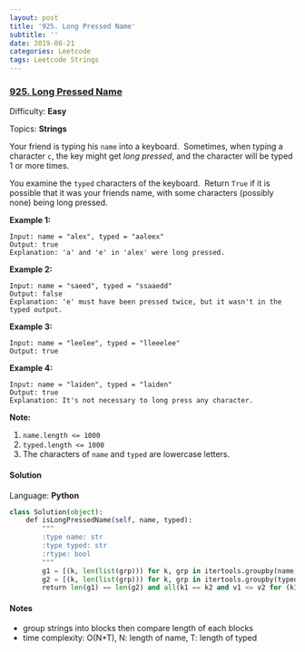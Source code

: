 ```yaml
---
layout: post
title: '925. Long Pressed Name'
subtitle: ''
date: 2019-08-21
categories: Leetcode
tags: Leetcode Strings
---
```

### [925\. Long Pressed Name](https://leetcode.com/problems/long-pressed-name/)

Difficulty: **Easy**

Topics: **Strings**


Your friend is typing his `name` into a keyboard.  Sometimes, when typing a character `c`, the key might get _long pressed_, and the character will be typed 1 or more times.

You examine the `typed` characters of the keyboard.  Return `True` if it is possible that it was your friends name, with some characters (possibly none) being long pressed.

**Example 1:**

```
Input: name = "alex", typed = "aaleex"
Output: true
Explanation: 'a' and 'e' in 'alex' were long pressed.
```


**Example 2:**

```
Input: name = "saeed", typed = "ssaaedd"
Output: false
Explanation: 'e' must have been pressed twice, but it wasn't in the typed output.
```


**Example 3:**

```
Input: name = "leelee", typed = "lleeelee"
Output: true
```


**Example 4:**

```
Input: name = "laiden", typed = "laiden"
Output: true
Explanation: It's not necessary to long press any character.
```


**Note:**

1.  `name.length <= 1000`
2.  `typed.length <= 1000`
3.  The characters of `name` and `typed` are lowercase letters.


#### Solution

Language: **Python**

```python
class Solution(object):
    def isLongPressedName(self, name, typed):
        """
        :type name: str
        :type typed: str
        :rtype: bool
        """
        g1 = [(k, len(list(grp))) for k, grp in itertools.groupby(name)]
        g2 = [(k, len(list(grp))) for k, grp in itertools.groupby(typed)]
        return len(g1) == len(g2) and all(k1 == k2 and v1 <= v2 for (k1,v1), (k2,v2) in zip(g1, g2))        
```

#### Notes
- group strings into blocks then compare length of each blocks
- time complexity: O(N+T), N: length of name, T: length of typed